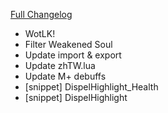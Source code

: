 [Full Changelog](https://github.com/enderneko/Cell/compare/r108-release...2d9718ca34488a304efe2049e0be1ac011009d97)

- WotLK!
- Filter Weakened Soul
- Update import & export
- Update zhTW.lua
- Update M+ debuffs
- [snippet] DispelHighlight_Health
- [snippet] DispelHighlight
